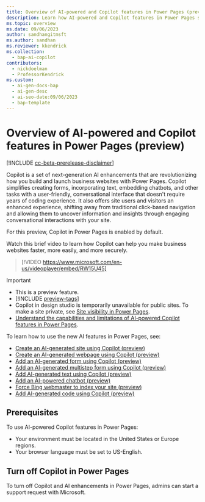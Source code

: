 ```yaml
---
title: Overview of AI-powered and Copilot features in Power Pages (preview)
description: Learn how AI-powered and Copilot features in Power Pages simplify website creation and provide an enhanced user experience.
ms.topic: overview
ms.date: 09/06/2023
author: sandhangitmsft
ms.author: sandhan
ms.reviewer: kkendrick
ms.collection: 
  - bap-ai-copilot
contributors:
  - nickdoelman
  - ProfessorKendrick
ms.custom:
  - ai-gen-docs-bap
  - ai-gen-desc
  - ai-seo-date:09/06/2023
  - bap-template
---
```


# Overview of AI-powered and Copilot features in Power Pages (preview)

[!INCLUDE [cc-beta-prerelease-disclaimer](../includes/cc-beta-prerelease-disclaimer.md)]

Copilot is a set of next-generation AI enhancements that are revolutionizing how you build and launch business websites with Power Pages. Copilot simplifies creating forms, incorporating text, embedding chatbots, and other tasks with a user-friendly, conversational interface that doesn't require years of coding experience. It also offers site users and visitors an enhanced experience, shifting away from traditional click-based navigation and allowing them to uncover information and insights through engaging conversational interactions with your site.

For this preview, Copilot in Power Pages is enabled by default.

Watch this brief video to learn how Copilot can help you make business websites faster, more easily, and more securely.

>[!VIDEO https://www.microsoft.com/en-us/videoplayer/embed/RW15U45]

> [!IMPORTANT]
>
> - This is a preview feature.
> - [!INCLUDE [preview-tags](../includes/cc-preview-features-definition.md)]
> - Copilot in design studio is temporarily unavailable for public sites.  To make a site private, see [Site visibility in Power Pages](../security/site-visibility.md).
> - [Understand the capabilities and limitations of AI-powered Copilot features in Power Pages](../transparency-note.md).

To learn how to use the new AI features in Power Pages, see:

- [Create an AI-generated site using Copilot (preview)](../getting-started/create-site-copilot.md)
- [Create an AI-generated webpage using Copilot (preview)](../getting-started/create-page-copilot.md)
- [Add an AI-generated form using Copilot (preview)](../getting-started/add-form-copilot.md)
- [Add an AI-generated multistep form using Copilot (preview)](../getting-started/multistep-forms-copilot.md)
- [Add AI-generated text using Copilot (preview)](../getting-started/add-text-copilot.md)
- [Add an AI-powered chatbot (preview)](../getting-started/enable-chatbot.md)
- [Force Bing webmaster to index your site (preview)](../getting-started/force-bing-index.md)
- [Add AI-generated code using Copilot (preview)](add-code-copilot.md)

## Prerequisites

To use AI-powered Copilot features in Power Pages:

- Your environment must be located in the United States or Europe regions.
- Your browser language must be set to US-English.

## Turn off Copilot in Power Pages

To turn off Copilot and AI enhancements in Power Pages, admins can start a support request with Microsoft.



